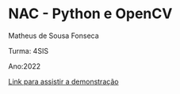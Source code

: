 # NAC - Python e OpenCV
Matheus de Sousa Fonseca

Turma: 4SIS

Ano:2022

[Link para assistir a demonstração](https://youtu.be/pKZR0AN-C6w)
